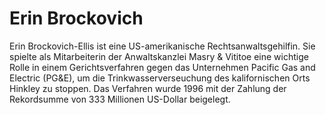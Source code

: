 # Erin Brockovich
Erin Brockovich-Ellis ist eine US-amerikanische Rechtsanwaltsgehilfin. Sie spielte als Mitarbeiterin der Anwaltskanzlei Masry & Vititoe eine wichtige Rolle in einem Gerichtsverfahren gegen das Unternehmen Pacific Gas and Electric (PG&E), um die Trinkwasserverseuchung des kalifornischen Orts Hinkley zu stoppen. Das Verfahren wurde 1996 mit der Zahlung der Rekordsumme von 333 Millionen US-Dollar beigelegt.